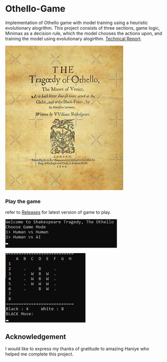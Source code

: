 # Othello-Game
Implementation of Othello game with model training using a heuristic evolutionary alogrithm. 
This project consists of three sections, game logic, Minimax as a decision rule, which the model chooses the actions upon, and training the model using evolutionary alogirthm. [Technical Report](http://dx.doi.org/10.13140/RG.2.2.24354.91846).

![Shakespeare Tragedy](https://github.com/mehditeymorian/Othello-Game/blob/master/Assets/othello-shakespeare.jpg)

### Play the game
refer to [Releases](https://github.com/mehditeymorian/Othello-Game/releases) for latest version of game to play.


![Game Start](https://github.com/mehditeymorian/Othello-Game/blob/master/Assets/game-start.png)


![Game play](https://github.com/mehditeymorian/Othello-Game/blob/master/Assets/game-playing.png)


## Acknowledgement
I would like to express my thanks of gratitude to amazing Haniye who helped me complete this project.
